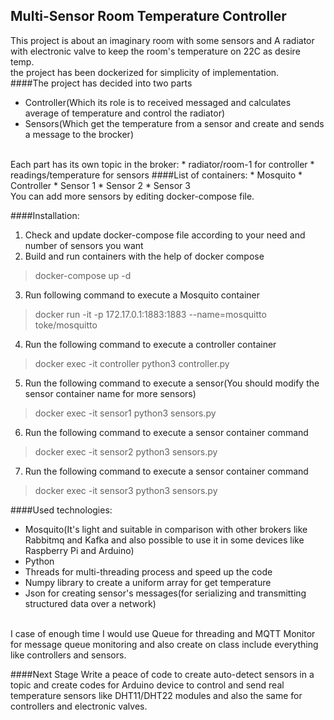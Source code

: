 
## Multi-Sensor Room Temperature Controller 

This project is about an imaginary room with some sensors and
A radiator with electronic valve to keep the room's temperature 
on 22C as desire temp.<br />
the project has been dockerized for simplicity of implementation.<br />
####The project has decided into two parts
* Controller(Which its role is to received messaged and calculates average of temperature and control the radiator)
* Sensors(Which get the temperature from a sensor and create and sends a message to the brocker)
<br/>
Each part has its own topic in the broker:
* radiator/room-1 for controller
* readings/temperature for sensors
####List of containers:
* Mosquito 
* Controller
* Sensor 1
* Sensor 2
* Sensor 3
<br />
You can add more sensors by editing docker-compose file.<br />


####Installation:
1. Check and update docker-compose file according to your need and number of sensors you want 
2. Build and run containers with the help of docker compose
>docker-compose up -d
3. Run following command to execute a Mosquito container
>docker run -it -p 172.17.0.1:1883:1883 --name=mosquitto  toke/mosquitto
4. Run the following command to execute a controller container 
>docker exec -it controller python3 controller.py
5. Run the following command to execute a sensor(You should modify the sensor container name for more sensors)
> docker exec -it sensor1 python3 sensors.py
6. Run the following command to execute a sensor container command
>docker exec -it sensor2 python3 sensors.py
7. Run the following command to execute a sensor container command
>docker exec -it sensor3 python3 sensors.py

####Used technologies:
* Mosquito(It's light and suitable in comparison with other brokers like Rabbitmq and Kafka and also
possible to use it in some devices like Raspberry Pi and Arduino)
* Python 
* Threads for multi-threading process and speed up the code
* Numpy library to create a uniform array for get temperature
* Json for creating sensor's messages(for serializing and transmitting structured data over a network)<br />
<br />
I case of enough time I would use Queue for threading and MQTT Monitor for message queue monitoring
and also create on class include everything like controllers and sensors.


####Next Stage
Write a peace of code to create auto-detect sensors in a topic
and create codes for Arduino device to control and send real temperature
sensors like DHT11/DHT22 modules and also the same for controllers and electronic valves.



